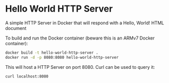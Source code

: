 # Hello World HTTP Server

A simple HTTP Server in Docker that will respond with a Hello, World! HTML document

To build and run the Docker container (beware this is an ARMv7 Docker container):

```bash
docker build -t hello-world-http-server .
docker run -d -p 8080:8080 hello-world-http-server
```

This will host a HTTP Server on port 8080.
Curl can be used to query it:

```bash
curl localhost:8080
```
